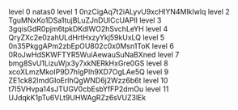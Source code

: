 level 0 natas0
level 1 0nzCigAq7t2iALyvU9xcHlYN4MlkIwlq 
level 2 TguMNxKo1DSa1tujBLuZJnDUlCcUAPlI
level 3 3gqisGdR0pjm6tpkDKdIWO2hSvchLeYH
level 4 QryZXc2e0zahULdHrtHxzyYkj59kUxLQ
level 5 0n35PkggAPm2zbEpOU802c0x0Msn1ToK
level 6 0RoJwHdSKWFTYR5WuiAewauSuNaBXned
level 7 bmg8SvU1LizuWjx3y7xkNERkHxGre0GS 
level 8 xcoXLmzMkoIP9D7hlgPlh9XD7OgLAe5Q 
level 9 ZE1ck82lmdGIoErlhQgWND6j2Wzz6b6t 
level 10 t7I5VHvpa14sJTUGV0cbEsbYfFP2dmOu
level 11 UJdqkK1pTu6VLt9UHWAgRZz6sVUZ3lEk
